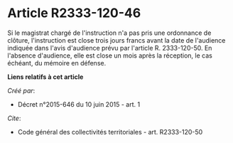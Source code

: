 # Article R2333-120-46

Si le magistrat chargé de l'instruction n'a pas pris une ordonnance de clôture, l'instruction est close trois jours francs
avant la date de l'audience indiquée dans l'avis d'audience prévu par l'article R. 2333-120-50. En l'absence d'audience, elle
est close un mois après la réception, le cas échéant, du mémoire en défense.

**Liens relatifs à cet article**

_Créé par_:

  - Décret n°2015-646 du 10 juin 2015 - art. 1

_Cite_:

  - Code général des collectivités territoriales - art. R2333-120-50
